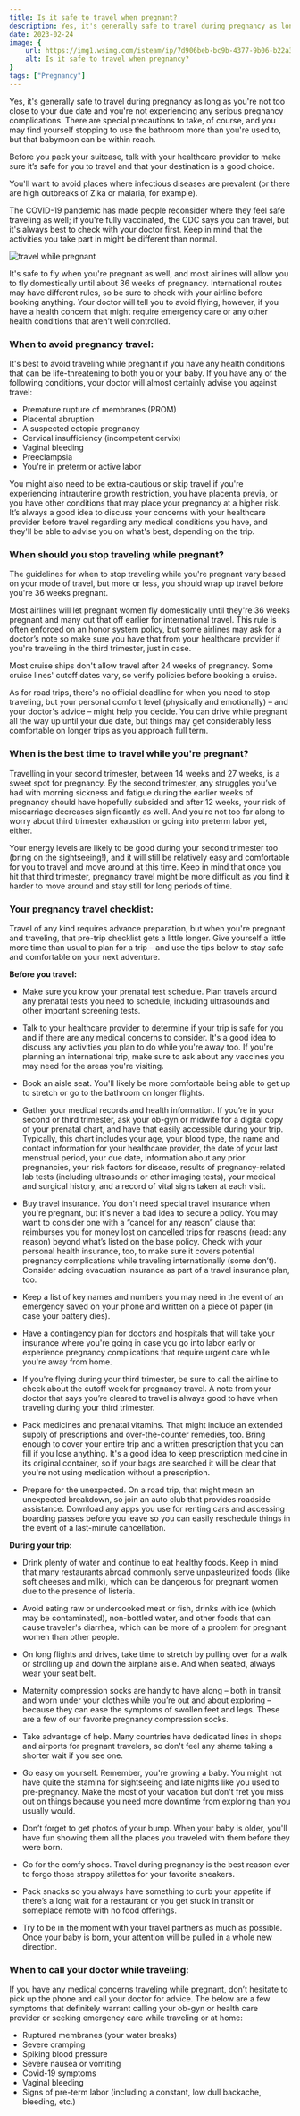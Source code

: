 ```yaml
---
title: Is it safe to travel when pregnant?
description: Yes, it's generally safe to travel during pregnancy as long as you're not too close to your due date and you're not experiencing any serious pregnancy complications. There are special precautions to take, of course, and ...
date: 2023-02-24
image: {
    url: https://img1.wsimg.com/isteam/ip/7d906beb-bc9b-4377-9b06-b22a3566899c/images.jpeg-100.jpg/:/cr=t:0%25,l:0%25,w:100%25,h:100%25/rs=w:1280 ,
    alt: Is it safe to travel when pregnancy?
}
tags: ["Pregnancy"]
---
```

Yes, it's generally safe to travel during pregnancy as long as you're not too close to your due date and you're not experiencing any serious pregnancy complications. There are special precautions to take, of course, and you may find yourself stopping to use the bathroom more than you're used to, but that babymoon can be within reach.

Before you pack your suitcase, talk with your healthcare provider to make sure it’s safe for you to travel and that your destination is a good choice. 

You'll want to avoid places where infectious diseases are prevalent (or there are high outbreaks of Zika or malaria, for example). 

The COVID-19 pandemic has made people reconsider where they feel safe traveling as well; if you're fully vaccinated, the CDC says you can travel, but it's always best to check with your doctor first.
Keep in mind that the activities you take part in might be different than normal.

![travel while pregnant](https://img1.wsimg.com/isteam/ip/7d906beb-bc9b-4377-9b06-b22a3566899c/download.jpeg-30.jpg/:/cr=t:0%25,l:0%25,w:100%25,h:100%25/rs=w:1280)

It's safe to fly when you're pregnant as well, and most airlines will allow you to fly domestically until about 36 weeks of pregnancy. International routes may have different rules, so be sure to check with your airline before booking anything. Your doctor will tell you to avoid flying, however, if you have a health concern that might require emergency care or any other health conditions that aren’t well controlled.

### When to avoid pregnancy travel:

It's best to avoid traveling while pregnant if you have any health conditions that can be life-threatening to both you or your baby. If you have any of the following conditions, your doctor will almost certainly advise you against travel:

- Premature rupture of membranes (PROM)
- Placental abruption 
- A suspected ectopic pregnancy
- Cervical insufficiency (incompetent
 cervix)
- Vaginal bleeding
- Preeclampsia
- You're in preterm or active labor

You might also need to be extra-cautious or skip travel if you're experiencing intrauterine growth restriction, you have placenta previa, or you have other conditions that may place your pregnancy at a higher risk. It’s always a good idea to discuss your concerns with your healthcare provider before travel regarding any medical conditions you have, and they'll be able to advise you on what's best, depending on the trip.

### When should you stop traveling while pregnant?

The guidelines for when to stop traveling while you're pregnant vary based on your mode of travel, but more or less, you should wrap up travel before you're 36 weeks pregnant.

Most airlines will let pregnant women fly domestically until they're 36 weeks pregnant  and many cut that off earlier for international travel. This rule is often enforced on an honor system policy, but some airlines may ask for a doctor’s note so make sure you have that from your healthcare provider if you're traveling in the third trimester, just in case.

Most cruise ships don't allow travel after 24 weeks of pregnancy. Some cruise lines' cutoff dates vary, so verify policies before booking a cruise.

As for road trips, there's no official deadline for when you need to stop traveling, but your personal comfort level (physically and emotionally) – and your doctor's advice – might help you decide. You can drive while pregnant all the way up until your due date, but things may get considerably less comfortable on longer trips as you approach full term.  

### When is the best time to travel while you're pregnant? 

Travelling in your second trimester, between 14 weeks and 27 weeks, is a sweet spot for pregnancy. By the second trimester, any struggles you’ve had with morning sickness and fatigue during the earlier weeks of pregnancy should have hopefully subsided and after 12 weeks, your risk of miscarriage decreases significantly as well. And you're not too far along to worry about third trimester exhaustion or going into preterm labor yet, either.

Your energy levels are likely to be good during your second trimester too (bring on the sightseeing!), and it will still be relatively easy and comfortable for you to travel and move around at this time. Keep in mind that once you hit that third trimester, pregnancy travel might be more difficult as you find it harder to move around and stay still for long periods of time.

### Your pregnancy travel checklist:

Travel of any kind requires advance preparation, but when you're pregnant and traveling, that pre-trip checklist gets a little longer. Give yourself a little more time than usual to plan for a trip – and use the tips below to stay safe and comfortable on your next adventure.

**Before you travel:**

- Make sure you know your prenatal test schedule. Plan travels around any prenatal tests you need to schedule, including ultrasounds and other important screening tests.


- Talk to your healthcare provider to determine if your trip is safe for you and if there are any medical concerns to consider. It's a good idea to discuss any activities you plan to do while you're away too. If you're planning an international trip, make sure to ask about any vaccines you may need for the areas you're visiting.


- Book an aisle seat. You'll likely be more comfortable being able to get up to stretch or go to the bathroom on longer flights.


- Gather your medical records and health information. If you’re in your second or third trimester, ask your ob-gyn or midwife for a digital copy of your prenatal chart, and have that easily accessible during your trip. Typically, this chart includes your age, your blood type, the name and contact information for your healthcare provider, the date of your last menstrual period, your due date, information about any prior pregnancies, your risk factors for disease, results of pregnancy-related lab tests (including ultrasounds or other imaging tests), your medical and surgical history, and a record of vital signs taken at each visit.


- Buy travel insurance. You don't need special travel insurance when you're pregnant, but it's never a bad idea to secure a policy. You may want to consider one with a “cancel for any reason” clause that reimburses you for money lost on cancelled trips for reasons (read: any reason) beyond what’s listed on the base policy. Check with your personal health insurance, too, to make sure it covers potential pregnancy complications while traveling internationally (some don’t). Consider adding evacuation insurance as part of a travel insurance plan, too.

- Keep a list of key names and numbers you may need in the event of an emergency saved on your phone and written on a piece of paper (in case your battery dies).

- Have a contingency plan for doctors and hospitals that will take your insurance where you're going in case you go into labor early or experience pregnancy complications that require urgent care while you're away from home.


- If you're flying during your third trimester, be sure to call the airline to check about the cutoff week for pregnancy travel. A note from your doctor that says you’re cleared to travel is always good to have when traveling during your third trimester.

- Pack medicines and prenatal vitamins. That might include an extended supply of prescriptions and over-the-counter remedies, too. Bring enough to cover your entire trip and a written prescription that you can fill if you lose anything. It's a good idea to keep prescription medicine in its original container, so if your bags are searched it will be clear that you're not using medication without a prescription.

- Prepare for the unexpected. On a road trip, that might mean an unexpected breakdown, so join an auto club that provides roadside assistance. Download any apps you use for renting cars and accessing boarding passes before you leave so you can easily reschedule things in the event of a last-minute cancellation.

**During your trip:** 


- Drink plenty of water and continue to eat healthy foods. Keep in mind that many restaurants abroad commonly serve unpasteurized foods (like soft cheeses and milk), which can be dangerous for pregnant women due to the presence of listeria.

- Avoid eating raw or undercooked meat or fish, drinks with ice (which may be contaminated), non-bottled water, and other foods that can cause traveler's diarrhea, which can be more of a problem for pregnant women than other people.

- On long flights and drives, take time to stretch by pulling over for a walk or strolling up and down the airplane aisle. And when seated, always wear your seat belt.

- Maternity compression socks are handy to have along – both in transit and worn under your clothes while you’re out and about exploring – because they can ease the symptoms of swollen feet and legs. These are a few of our favorite pregnancy compression socks.

- Take advantage of help. Many countries have dedicated lines in shops and airports for pregnant travelers, so don't feel any shame taking a shorter wait if you see one.

- Go easy on yourself. Remember, you're growing a baby. You might not have quite the stamina for sightseeing and late nights like you used to pre-pregnancy. Make the most of your vacation but don't fret you miss out on things because you need more downtime from exploring than you usually would.

- Don’t forget to get photos of your bump. When your baby is older, you'll have fun showing them all the places you traveled with them before they were born.

- Go for the comfy shoes. Travel during pregnancy is the best reason ever to forgo those strappy stilettos for your favorite sneakers.

- Pack snacks so you always have something to curb your appetite if there’s a long wait for a restaurant or you get stuck in transit or someplace remote with no food offerings.

- Try to be in the moment with your travel partners as much as possible. Once your baby is born, your attention will be pulled in a whole new direction.

### When to call your doctor while traveling:

If you have any medical concerns traveling while pregnant, don’t hesitate to pick up the phone and call your doctor for advice. The below are a few symptoms that definitely warrant calling your ob-gyn or health care provider or seeking emergency care while traveling or at home:

- Ruptured membranes (your water breaks)
- Severe cramping
- Spiking blood pressure
- Severe nausea or vomiting
- Covid-19 symptoms
- Vaginal bleeding
- Signs of pre-term labor (including a constant, low dull backache, bleeding, etc.)